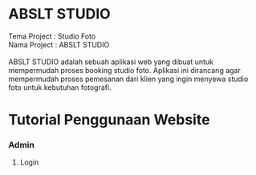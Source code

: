 # ABSLT STUDIO
Tema Project : Studio Foto <br>
Nama Project : ABSLT STUDIO
<br><br>
ABSLT STUDIO adalah sebuah aplikasi web yang dibuat untuk mempermudah proses booking studio foto. Aplikasi ini dirancang agar mempermudah proses pemesanan dari klien yang ingin menyewa studio foto untuk kebutuhan fotografi.

# Tutorial Penggunaan Website
### Admin
1. Login
